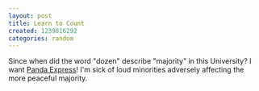```yaml
---
layout: post
title: Learn to Count
created: 1239816292
categories: random
---
```

Since when did the word "dozen" describe "majority" in this University? I want <a href="http://www.dailycal.org/article/105269/asuc_store_operations_board_votes_against_lease_wi">Panda Express</a>! I'm sick of loud minorities adversely affecting the more peaceful majority.
